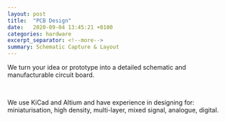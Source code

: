 ```yaml
---
layout: post
title:  "PCB Design"
date:   2020-09-04 13:45:21 +0100
categories: hardware
excerpt_separator: <!--more-->
summary: Schematic Capture & Layout
---
```


We turn your idea or prototype into a detailed schematic and manufacturable circuit board.
<p><br></p>
We use KiCad and Altium and have experience in designing for: miniaturisation, high density, multi-layer, mixed signal, analogue, digital.
<!--more-->